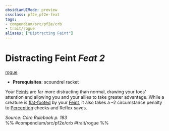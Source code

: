 ```yaml
---
obsidianUIMode: preview
cssclass: pf2e,pf2e-feat
tags:
- compendium/src/pf2e/crb
- trait/rogue
aliases: ["Distracting Feint"]
---
```

# Distracting Feint  *Feat 2*  
[rogue](/rules/traits/rogue.md)  

- **Prerequisites**: scoundrel racket

Your [Feints](/rules/actions/feint.md) are far more distracting than normal, drawing your foes' attention and allowing you and your allies to take greater advantage. While a creature is [flat-footed](/rules/conditions.md#Flat-footed) by your [Feint](/rules/actions/feint.md), it also takes a –2 circumstance penalty to [Perception](/compendium/skills.md#Perception) checks and Reflex saves.

*Source: Core Rulebook p. 183*  
%% #compendium/src/pf2e/crb #trait/rogue %%